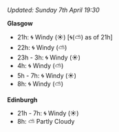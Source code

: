 *Updated: Sunday 7th April 19:30*

**Glasgow**

* 21h: :cyclone: Windy (:sunny:) [:cyclone:(:partly_sunny:) as of 21h]
* 22h: :cyclone: Windy (:partly_sunny:)
* 23h - 3h: :cyclone: Windy (:sunny:)
* 4h: :cyclone: Windy (:partly_sunny:)
* 5h - 7h: :cyclone: Windy (:sunny:)
* 8h: :cyclone: Windy (:partly_sunny:)

**Edinburgh**

* 21h - 7h: :cyclone: Windy (:sunny:)
* 8h: :partly_sunny: Partly Cloudy
